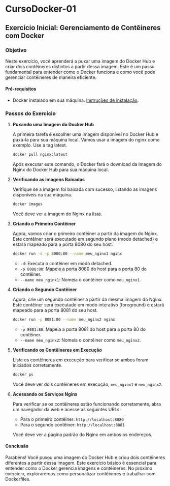 # CursoDocker-01

## Exercício Inicial: Gerenciamento de Contêineres com Docker

### Objetivo
Neste exercício, você aprenderá a puxar uma imagem do Docker Hub e criar dois contêineres distintos a partir dessa imagem. Este é um passo fundamental para entender como o Docker funciona e como você pode gerenciar contêineres de maneira eficiente.

#### Pré-requisitos
- Docker instalado em sua máquina. [Instruções de instalação](https://docs.docker.com/get-docker/).

### Passos do Exercício

1. **Puxando uma Imagem do Docker Hub**

   A primeira tarefa é escolher uma imagem disponível no Docker Hub e puxá-la para sua máquina local. Vamos usar a imagem do nginx como exemplo. Use a tag latest.

   ```bash
   docker pull nginx:latest
   ```

   Após executar este comando, o Docker fará o download da imagem do Nginx do Docker Hub para sua máquina local.

2. **Verificando as Imagens Baixadas**

   Verifique se a imagem foi baixada com sucesso, listando as imagens disponíveis na sua máquina.

   ```bash
   docker images
   ```

   Você deve ver a imagem do Nginx na lista.

3. **Criando o Primeiro Contêiner**

   Agora, vamos criar o primeiro contêiner a partir da imagem do Nginx. Este contêiner será executado em segundo plano (modo detached) e estará mapeado para a porta 8080 do seu host.

   ```bash
   docker run -d -p 8080:80 --name meu_nginx1 nginx
   ```

   - `-d`: Executa o contêiner em modo detached.
   - `-p 8080:80`: Mapeia a porta 8080 do host para a porta 80 do contêiner.
   - `--name meu_nginx1`: Nomeia o contêiner como `meu_nginx1`.

4. **Criando o Segundo Contêiner**

   Agora, crie um segundo contêiner a partir da mesma imagem do Nginx. Este contêiner será executado em modo interativo (foreground) e estará mapeado para a porta 8081 do seu host.

   ```bash
   docker run -p 8081:80 --name meu_nginx2 nginx
   ```

   - `-p 8081:80`: Mapeia a porta 8081 do host para a porta 80 do contêiner.
   - `--name meu_nginx2`: Nomeia o contêiner como `meu_nginx2`.

5. **Verificando os Contêineres em Execução**

   Liste os contêineres em execução para verificar se ambos foram iniciados corretamente.

   ```bash
   docker ps
   ```

   Você deve ver dois contêineres em execução, `meu_nginx1` e `meu_nginx2`.

6. **Acessando os Serviços Nginx**

   Para verificar se os contêineres estão funcionando corretamente, abra um navegador da web e acesse as seguintes URLs:

   - Para o primeiro contêiner: `http://localhost:8080`
   - Para o segundo contêiner: `http://localhost:8081`

   Você deve ver a página padrão do Nginx em ambos os endereços.

#### Conclusão

Parabéns! Você puxou uma imagem do Docker Hub e criou dois contêineres diferentes a partir dessa imagem. Este exercício básico é essencial para entender como o Docker gerencia imagens e contêineres. No próximo exercício, exploraremos como personalizar contêineres e trabalhar com Dockerfiles.
